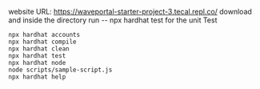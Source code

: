 website URL: https://waveportal-starter-project-3.tecal.repl.co/
download and inside the directory run -- npx hardhat test for the unit Test


```shell
npx hardhat accounts
npx hardhat compile
npx hardhat clean
npx hardhat test
npx hardhat node
node scripts/sample-script.js
npx hardhat help
```
